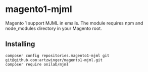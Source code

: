 # magento1-mjml
Magento 1 support MJML in emails.
The module requires npm and node_modules directory in your Magento root.

## Installing

```
composer config repositories.magento1-mjml git git@github.com:artzwinger/magento1-mjml.git
composer require onilab/mjml
```
